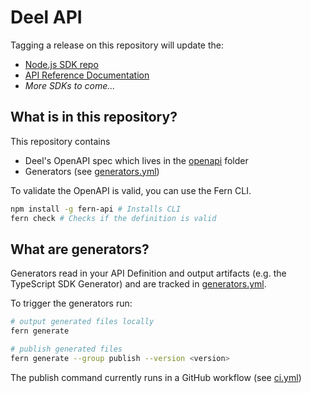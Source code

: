 # Deel API

Tagging a release on this repository will update the:

- [Node.js SDK repo](https://github.com/fern-deel/deel-node)
- [API Reference Documentation](https://deel.docs.buildwithfern.com)
- _More SDKs to come..._

## What is in this repository?

This repository contains

- Deel's OpenAPI spec which lives in the [openapi](./fern/api/openapi/) folder
- Generators (see [generators.yml](./fern/api/generators.yml))

To validate the OpenAPI is valid, you can use the Fern CLI.

```bash
npm install -g fern-api # Installs CLI
fern check # Checks if the definition is valid
```

## What are generators?

Generators read in your API Definition and output artifacts (e.g. the TypeScript SDK Generator) and are tracked in [generators.yml](./fern/api/generators.yml).

To trigger the generators run:

```bash
# output generated files locally
fern generate

# publish generated files
fern generate --group publish --version <version>
```

The publish command currently runs in a GitHub workflow (see [ci.yml](.github/workflows/ci.yml#L32))
